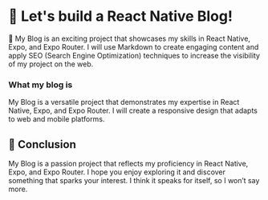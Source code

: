 # 🎉 Let's build a React Native Blog!

🚀 My Blog is an exciting project that showcases my skills in React Native, Expo, and Expo Router. I will use Markdown to create engaging content and apply SEO (Search Engine Optimization) techniques to increase the visibility of my project on the web.

### What my blog is

My Blog is a versatile project that demonstrates my expertise in React Native, Expo, and Expo Router. I will create a responsive design that adapts to web and mobile platforms.

## 🎤 Conclusion

My Blog is a passion project that reflects my proficiency in React Native, Expo, and Expo Router. I hope you enjoy exploring it and discover something that sparks your interest. I think it speaks for itself, so I won’t say more.
